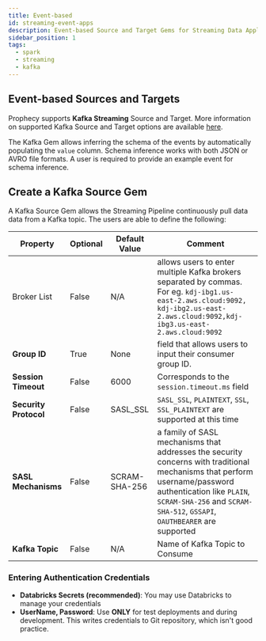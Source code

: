 ```yaml
---
title: Event-based
id: streaming-event-apps
description: Event-based Source and Target Gems for Streaming Data Applications
sidebar_position: 1
tags:
  - spark
  - streaming
  - kafka
---
```


## Event-based Sources and Targets

Prophecy supports **Kafka Streaming** Source and Target. More information on supported Kafka Source and Target options are available [here](https://spark.apache.org/docs/latest/structured-streaming-kafka-integration.html).

The Kafka Gem allows inferring the schema of the events by automatically populating the `value` column. Schema inference works with both JSON or AVRO file formats. A user is required to provide an example event for schema inference.

## Create a Kafka Source Gem

A Kafka Source Gem allows the Streaming Pipeline continuously pull data data from a Kafka topic. The users are able to define the following:

| **Property**          | Optional | **Default Value** | **Comment**                                                                                                                                                                                                                         |
| --------------------- | -------- | ----------------- | ----------------------------------------------------------------------------------------------------------------------------------------------------------------------------------------------------------------------------------- |
| Broker List           | False    | N/A               | allows users to enter multiple Kafka brokers separated by commas. For eg. `kdj-ibg1.us-east-2.aws.cloud:9092, kdj-ibg2.us-east-2.aws.cloud:9092,kdj-ibg3.us-east-2.aws.cloud:9092`                                                  |
| **Group ID**          | True     | None              | field that allows users to input their consumer group ID.                                                                                                                                                                           |
| **Session Timeout**   | False    | 6000              | Corresponds to the `session.timeout.ms` field                                                                                                                                                                                       |
| **Security Protocol** | False    | SASL_SSL          | `SASL_SSL`, `PLAINTEXT`, `SSL`, `SSL_PLAINTEXT` are supported at this time                                                                                                                                                          |
| **SASL Mechanisms**   | False    | SCRAM-SHA-256     | a family of SASL mechanisms that addresses the security concerns with traditional mechanisms that perform username/password authentication like `PLAIN`, `SCRAM-SHA-256` and `SCRAM-SHA-512`, `GSSAPI`, `OAUTHBEARER` are supported |
| **Kafka Topic**       | False    | N/A               | Name of Kafka Topic to Consume                                                                                                                                                                                                      |

### Entering Authentication Credentials

- **Databricks Secrets (recommended)**: You may use Databricks to manage your credentials
- **UserName, Password**: Use **ONLY** for test deployments and during development. This writes credentials to Git repository, which isn't good practice.
